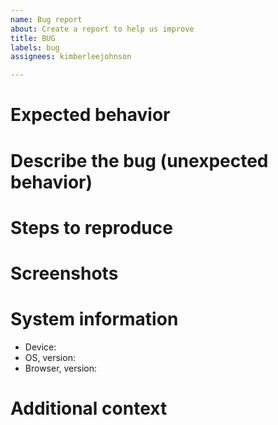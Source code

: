 ```yaml
---
name: Bug report
about: Create a report to help us improve
title: BUG
labels: bug
assignees: kimberleejohnson

---
```


<!-- If you're experiencing a bug while on a Daily call, before filing a bug report, please try these troubleshooting steps: https://help.daily.co/en/articles/2303117-top-troubleshooting-tips -->

# Expected behavior

<!-- Please share a clear and concise description of what you expected to happen. -->

# Describe the bug (unexpected behavior)

<!-- A clear and concise description of what the bug is. -->

# Steps to reproduce

<!-- 1. Go to '...' -->
<!-- 2. Click on '....' -->
<!-- 3. Scroll down to '....' -->
<!-- 4. See error -->

# Screenshots

<!-- If applicable, add screenshots to help explain your problem. -->

# System information

<!-- Please tell us as much as you can about your setup. Because of how video calls can vary across browsers and devices,  this information will help us troubleshoot your issue faster. -->

- Device:
- OS, version:
- Browser, version:

# Additional context

<!-- Add any other context about the problem or helpful links here. -->
